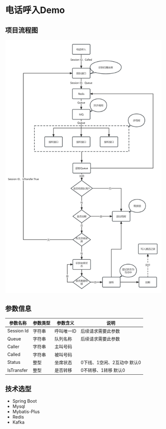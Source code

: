 # 电话呼入Demo


## 项目流程图
![流程图](img/interaction.jpg)

## 参数信息

| 参数名称       | 参数类型 | 参数含义   | 说明               |
|------------|------|--------|------------------|
| Session Id | 字符串  | 呼叫唯一ID | 后续请求需要此参数        |
| Queue      | 字符串  | 队列名称   | 后续请求需要此参数        |
| Caller     | 字符串  | 主叫号码   | 
| Called     | 字符串  | 被叫号码   | 
| Status     | 整型   | 坐席状态   | 0下线、1空闲、2互动中 默认0 |
| IsTransfer | 整型   | 是否转移   | 0不转移、1转移 默认0     |

## 技术选型
- Spring Boot
- Mysql
- Mybatis-Plus
- Redis
- Kafka